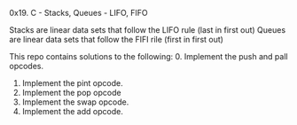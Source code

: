 0x19. C - Stacks, Queues - LIFO, FIFO

Stacks are linear data sets that follow the LIFO rule (last in first out)
Queues are linear data sets that follow the FIFI rile (first in first out)

This repo contains solutions to the following:
0. Implement the push and pall opcodes.
1. Implement the pint opcode.
2. Implement the pop opcode
3. Implement the swap opcode.
4. Implement the add opcode.
